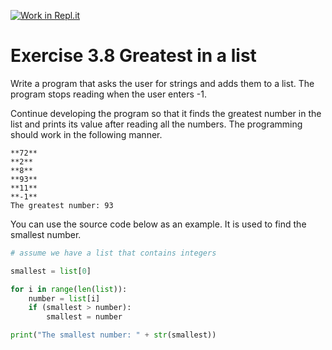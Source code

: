 [![Work in Repl.it](https://classroom.github.com/assets/work-in-replit-14baed9a392b3a25080506f3b7b6d57f295ec2978f6f33ec97e36a161684cbe9.svg)](https://classroom.github.com/online_ide?assignment_repo_id=5375350&assignment_repo_type=AssignmentRepo)
# Exercise 3.8 Greatest in a list

Write a program that asks the user for strings and adds them to a list. The program stops reading when the user enters -1.

Continue developing the program so that it finds the greatest number in the list and prints its value after reading all the numbers. The programming should work in the following manner.

```plaintext
**72**
**2**
**8**
**93**
**11**
**-1**
The greatest number: 93
```

You can use the source code below as an example. It is used to find the smallest number.

```python
# assume we have a list that contains integers

smallest = list[0]

for i in range(len(list)):
    number = list[i]
    if (smallest > number):
        smallest = number

print("The smallest number: " + str(smallest))
```
